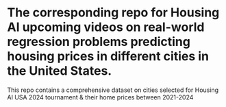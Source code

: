 # The corresponding repo for Housing AI upcoming videos on real-world regression problems predicting housing prices in different cities in the United States.  
This repo contains a comprehensive dataset on cities selected for Housing AI USA 2024 tournament &amp; their home prices between 2021-2024
